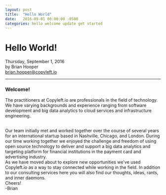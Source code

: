 ```yaml
---
layout: post
title:  "Hello World"
date:   2016-09-01 00:00:00 -0500
categories: hello welcome update get started
---
```

# Hello World!
Thursday, September 1, 2016
<br>by Brian Hooper
<br>[brian.hooper@copyleft.io][author-email]

---

### Welcome!  
The practitioners at Copyleft.io are professionals in the field of technology. We have varying
backgrounds and experience ranging from software development and big data analytics to cloud
services and infrastructure engineering.

<br>
Our team initially met and worked together over the course of several years for
an international startup based in Nashville, Chicago, and London. During our time
working together we enjoyed the challenge and freedom of using open source technology
to deliver and support a big data analytics and targeting platform for financial
institutions in the payment card and advertising industry.

<br>
As we have moved about to explore new opportunities we've used Copyleft.io
as a way to stay connected while working in the field.  In addition to our consulting
services here you will also find our thoughts, ideas, rants, and inner daemons.

<br>
Cheers!
<br>-Brian





[author-email]: mailto:brian.hooper@copyleft.io
[email]: mailto:hello@copyleft.io
[twitter]: https://twitter.com/copyleftio
